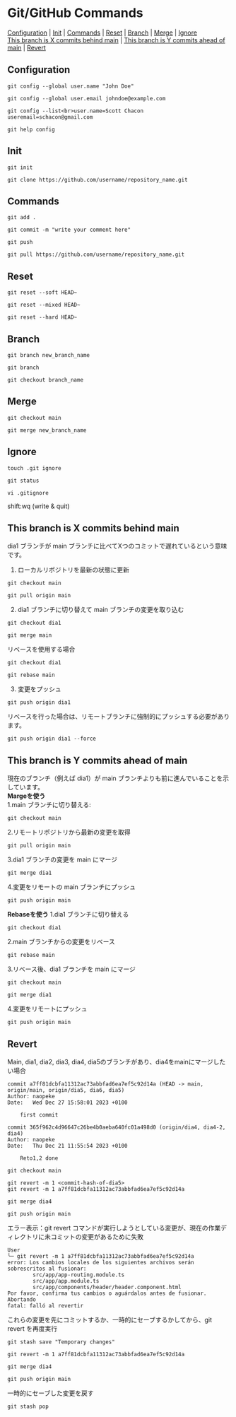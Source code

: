 # Git/GitHub Commands
[Configuration](#configuration) | [Init](#init) | [Commands](#commands) | [Reset](#reset) | [Branch](#branch) | [Merge](#merge) | [Ignore](#ignore)  
[This branch is X commits behind main](#this-branch-is-x-commits-behind-main)
 | [This branch is Y commits ahead of main](#this-branch-is-y-commits-ahead-of-main) | [Revert](#revert)

## Configuration
```
git config --global user.name "John Doe"
```
```
git config --global user.email johndoe@example.com
```
```
git config --list<br>user.name=Scott Chacon useremail=schacon@gmail.com
```
```
git help config
```

## Init
```
git init
```
```
git clone https://github.com/username/repository_name.git
```

## Commands
```
git add .
```
```
git commit -m "write your comment here"
```
```
git push
```
```
git pull https://github.com/username/repository_name.git
```

## Reset
```
git reset --soft HEAD~
```
```
git reset --mixed HEAD~
```
```
git reset --hard HEAD~
```

## Branch
```
git branch new_branch_name
```
```
git branch
```
```
git checkout branch_name
```

## Merge
```
git checkout main
```
```
git merge new_branch_name
```

## Ignore
```
touch .git ignore
```
```
git status
```
```
vi .gitignore
```
shift:wq (write & quit)


## This branch is X commits behind main
dia1 ブランチが main ブランチに比べてXつのコミットで遅れているという意味です。  
1. ローカルリポジトリを最新の状態に更新
```
git checkout main
```
```
git pull origin main
```
2. dia1 ブランチに切り替えて main ブランチの変更を取り込む
```
git checkout dia1
```
```
git merge main
```
リベースを使用する場合
```
git checkout dia1
```
```
git rebase main
```
3. 変更をプッシュ
```
git push origin dia1
```
リベースを行った場合は、リモートブランチに強制的にプッシュする必要があります。
```
git push origin dia1 --force
```
## This branch is Y commits ahead of main
現在のブランチ（例えば dia1）が main ブランチよりも前に進んでいることを示しています。  
**Margeを使う**  
1.main ブランチに切り替える:
```
git checkout main
```
2.リモートリポジトリから最新の変更を取得
```
git pull origin main
```
3.dia1 ブランチの変更を main にマージ
```
git merge dia1
```
4.変更をリモートの main ブランチにプッシュ
```
git push origin main
```
**Rebaseを使う**
1.dia1 ブランチに切り替える
```
git checkout dia1
```
2.main ブランチからの変更をリベース
```
git rebase main
```
3.リベース後、dia1 ブランチを main にマージ
```
git checkout main
```
```
git merge dia1
```
4.変更をリモートにプッシュ
```
git push origin main
```

## Revert
Main, dia1, dia2, dia3, dia4, dia5のブランチがあり、dia4をmainにマージしたい場合  
```
commit a7ff81dcbfa11312ac73abbfad6ea7ef5c92d14a (HEAD -> main, origin/main, origin/dia5, dia6, dia5)
Author: naopeke
Date:   Wed Dec 27 15:58:01 2023 +0100

    first commit

commit 365f962c4d96647c26be4b0aeba640fc01a498d0 (origin/dia4, dia4-2, dia4)
Author: naopeke
Date:   Thu Dec 21 11:55:54 2023 +0100

    Reto1,2 done
```
```
git checkout main
```
```
git revert -m 1 <commit-hash-of-dia5>
git revert -m 1 a7ff81dcbfa11312ac73abbfad6ea7ef5c92d14a
```
```
git merge dia4
```
```
git push origin main
```
エラー表示：git revert コマンドが実行しようとしている変更が、現在の作業ディレクトリに未コミットの変更があるために失敗  
```
User
╰─ git revert -m 1 a7ff81dcbfa11312ac73abbfad6ea7ef5c92d14a                  
error: Los cambios locales de los siguientes archivos serán sobrescritos al fusionar:
        src/app/app-routing.module.ts
        src/app/app.module.ts
        src/app/components/header/header.component.html
Por favor, confirma tus cambios o aguárdalos antes de fusionar.
Abortando
fatal: falló al revertir
```
これらの変更を先にコミットするか、一時的にセーブするかしてから、git revert を再度実行  
```
git stash save "Temporary changes"
```
```
git revert -m 1 a7ff81dcbfa11312ac73abbfad6ea7ef5c92d14a
```
```
git merge dia4
```
```
git push origin main
```
一時的にセーブした変更を戻す
```
git stash pop
```

